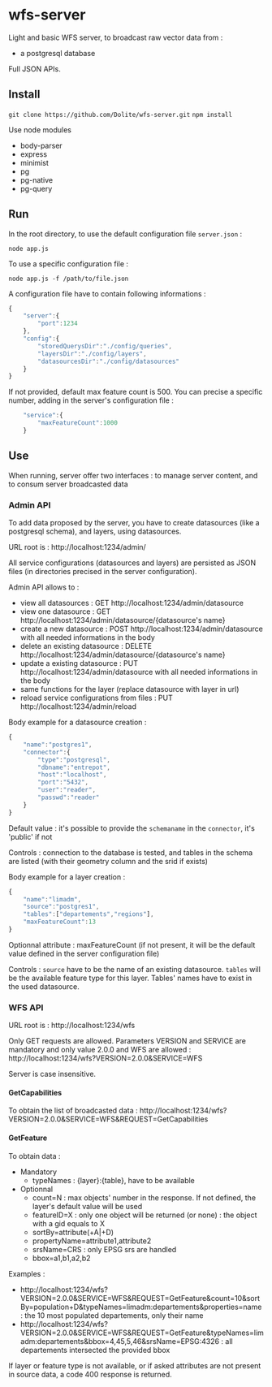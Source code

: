 # wfs-server

Light and basic WFS server, to broadcast raw vector data from :
* a postgresql database

Full JSON APIs.

## Install

`git clone https://github.com/Dolite/wfs-server.git`
`npm install`

Use node modules

* body-parser
* express
* minimist
* pg
* pg-native
* pg-query

## Run

In the root directory, to use the default configuration file `server.json` :

`node app.js`

To use a specific configuration file :

`node app.js -f /path/to/file.json`

A configuration file have to contain following informations :

```js
{
    "server":{
        "port":1234
    },
    "config":{
        "storedQuerysDir":"./config/queries",
        "layersDir":"./config/layers",
        "datasourcesDir":"./config/datasources"
    }
}

```

If not provided, default max feature count is 500. You can precise a specific number, adding in the server's configuration file :

```js
    "service":{
        "maxFeatureCount":1000
    }
```

## Use

When running, server offer two interfaces : to manage server content, and to consum server broadcasted data

### Admin API

To add data proposed by the server, you have to create datasources (like a postgresql schema), and layers, using datasources.

URL root is : http://localhost:1234/admin/

All service configurations (datasources and layers) are persisted as JSON files (in directories precised in the server configuration).

Admin API allows to :
* view all datasources : GET http://localhost:1234/admin/datasource
* view one datasource : GET http://localhost:1234/admin/datasource/{datasource's name}
* create a new datasource : POST http://localhost:1234/admin/datasource with all needed informations in the body
* delete an existing datasource : DELETE http://localhost:1234/admin/datasource/{datasource's name}
* update a existing datasource : PUT http://localhost:1234/admin/datasource with all needed informations in the body
* same functions for the layer (replace datasource with layer in url)
* reload service configurations from files : PUT http://localhost:1234/admin/reload

Body example for a datasource creation :

```js
{
    "name":"postgres1",
    "connector":{
        "type":"postgresql",
        "dbname":"entrepot",
        "host":"localhost",
        "port":"5432",
        "user":"reader",
        "passwd":"reader"
    }
}
```

Default value : it's possible to provide the `schemaname` in the `connector`, it's 'public' if not

Controls : connection to the database is tested, and tables in the schema are listed (with their geometry column and the srid if exists)

Body example for a layer creation :

```js
{
    "name":"limadm",
    "source":"postgres1",
    "tables":["departements","regions"],
    "maxFeatureCount":13
}
```

Optionnal attribute : maxFeatureCount (if not present, it will be the default value defined in the server configuration file)

Controls : `source` have to be the name of an existing datasource. `tables` will be the available feature type for this layer. Tables' names have to exist in the used datasource.

### WFS API

URL root is : http://localhost:1234/wfs

Only GET requests are allowed. Parameters VERSION and SERVICE are mandatory and only value 2.0.0 and WFS are allowed : http://localhost:1234/wfs?VERSION=2.0.0&SERVICE=WFS

Server is case insensitive.

#### GetCapabilities

To obtain the list of broadcasted data : http://localhost:1234/wfs?VERSION=2.0.0&SERVICE=WFS&REQUEST=GetCapabilities

#### GetFeature

To obtain data :

* Mandatory
    * typeNames : {layer}:{table}, have to be available
* Optionnal
    * count=N : max objects' number in the response. If not defined, the layer's default value will be used
    * featureID=X : only one object will be returned (or none) : the object with a gid equals to X
    * sortBy=attribute(+A|+D)
    * propertyName=attribute1,attribute2
    * srsName=CRS : only EPSG srs are handled
    * bbox=a1,b1,a2,b2

Examples :
* http://localhost:1234/wfs?VERSION=2.0.0&SERVICE=WFS&REQUEST=GetFeature&count=10&sortBy=population+D&typeNames=limadm:departements&properties=name : the 10 most populated departements, only their name
* http://localhost:1234/wfs?VERSION=2.0.0&SERVICE=WFS&REQUEST=GetFeature&typeNames=limadm:departements&bbox=4,45,5,46&srsName=EPSG:4326 : all departements intersected the provided bbox

If layer or feature type is not available, or if asked attributes are not present in source data, a code 400 response is returned.